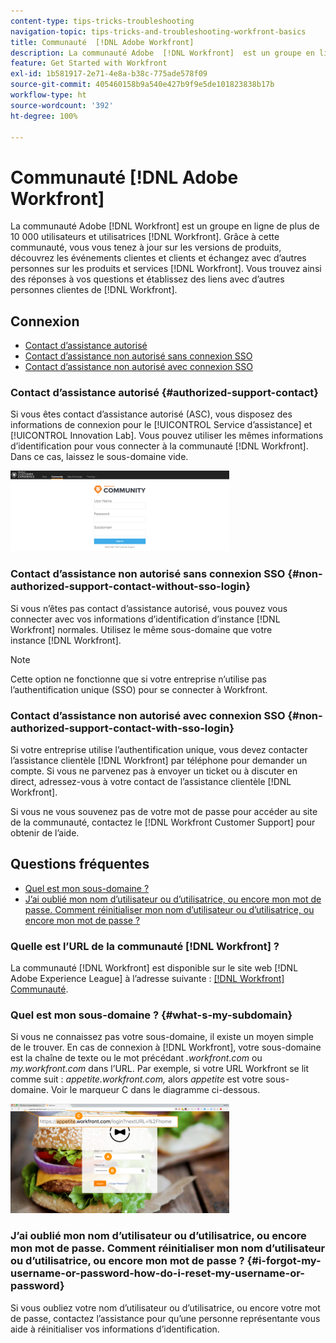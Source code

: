 ```yaml
---
content-type: tips-tricks-troubleshooting
navigation-topic: tips-tricks-and-troubleshooting-workfront-basics
title: Communauté  [!DNL Adobe Workfront]
description: La communauté Adobe  [!DNL Workfront]  est un groupe en ligne de plus de 10 000 utilisateurs et utilisatrices  [!DNL Workfront] . Grâce à cette communauté, vous vous tenez à jour sur les versions de produits, découvrez les événements clientes et clients et échangez avec d’autres personnes sur les produits et services  [!DNL Workfront] . Vous trouvez ainsi des réponses à vos questions et établissez des liens avec d’autres personnes clientes de  [!DNL Workfront] .
feature: Get Started with Workfront
exl-id: 1b581917-2e71-4e8a-b38c-775ade578f09
source-git-commit: 405460158b9a540e427b9f9e5de101823838b17b
workflow-type: ht
source-wordcount: '392'
ht-degree: 100%

---
```


# Communauté [!DNL Adobe Workfront]

La communauté Adobe [!DNL Workfront] est un groupe en ligne de plus de 10 000 utilisateurs et utilisatrices [!DNL Workfront]. Grâce à cette communauté, vous vous tenez à jour sur les versions de produits, découvrez les événements clientes et clients et échangez avec d’autres personnes sur les produits et services [!DNL Workfront]. Vous trouvez ainsi des réponses à vos questions et établissez des liens avec d’autres personnes clientes de [!DNL Workfront].

<!--
<img src="assets/screen-shot-2018-09-06-at-11.38.27-am-350x112.png" alt="Screen_Shot_2018-09-06_at_11.38.27_AM.png" style="width: 350;height: 112;" data-mc-conditions="QuicksilverOrClassic.Draft mode">
-->

## Connexion

* [Contact d’assistance autorisé](#authorized-support-contact)
* [Contact d’assistance non autorisé sans connexion SSO](#non-authorized-support-contact-without-sso-login)
* [Contact d’assistance non autorisé avec connexion SSO](#non-authorized-support-contact-with-sso-login)

### Contact d’assistance autorisé {#authorized-support-contact}

Si vous êtes contact d’assistance autorisé (ASC), vous disposez des informations de connexion pour le [!UICONTROL Service d’assistance] et [!UICONTROL Innovation Lab]. Vous pouvez utiliser les mêmes informations d’identification pour vous connecter à la communauté [!DNL Workfront]. Dans ce cas, laissez le sous-domaine vide.

![community_4.png](assets/community-4-350x129.png)

### Contact d’assistance non autorisé sans connexion SSO {#non-authorized-support-contact-without-sso-login}

Si vous n’êtes pas contact d’assistance autorisé, vous pouvez vous connecter avec vos informations d’identification d’instance [!DNL Workfront] normales. Utilisez le même sous-domaine que votre instance [!DNL Workfront].

>[!NOTE]
>
>Cette option ne fonctionne que si votre entreprise n’utilise pas l’authentification unique (SSO) pour se connecter à Workfront.

### Contact d’assistance non autorisé avec connexion SSO {#non-authorized-support-contact-with-sso-login}

Si votre entreprise utilise l’authentification unique, vous devez contacter l’assistance clientèle [!DNL Workfront] par téléphone pour demander un compte. Si vous ne parvenez pas à envoyer un ticket ou à discuter en direct, adressez-vous à votre contact de l’assistance clientèle [!DNL Workfront].

Si vous ne vous souvenez pas de votre mot de passe pour accéder au site de la communauté, contactez le [!DNL Workfront Customer Support] pour obtenir de l’aide.

## Questions fréquentes

* [Quel est mon sous-domaine ?](#what-s-my-subdomain)
* [J’ai oublié mon nom d’utilisateur ou d’utilisatrice, ou encore mon mot de passe. Comment réinitialiser mon nom d’utilisateur ou d’utilisatrice, ou encore mon mot de passe ?](#i-forgot-my-username-or-password-how-do-i-reset-my-username-or-password)

### Quelle est l’URL de la communauté [!DNL Workfront] ?

La communauté [!DNL Workfront] est disponible sur le site web [!DNL Adobe Experience League] à l’adresse suivante : [[!DNL Workfront] Communauté](https://experienceleaguecommunities.adobe.com/t5/workfront/ct-p/workfront).

### Quel est mon sous-domaine ? {#what-s-my-subdomain}

Si vous ne connaissez pas votre sous-domaine, il existe un moyen simple de le trouver. En cas de connexion à [!DNL Workfront], votre sous-domaine est la chaîne de texte ou le mot précédant *.workfront.com* ou *my.workfront.com* dans l’URL. Par exemple, si votre URL Workfront se lit comme suit : *appetite.workfront.com,* alors *appetite* est votre sous-domaine. Voir le marqueur C dans le diagramme ci-dessous.

![community_5.png](assets/community-5-350x175.png)

### J’ai oublié mon nom d’utilisateur ou d’utilisatrice, ou encore mon mot de passe. Comment réinitialiser mon nom d’utilisateur ou d’utilisatrice, ou encore mon mot de passe ? {#i-forgot-my-username-or-password-how-do-i-reset-my-username-or-password}

Si vous oubliez votre nom d’utilisateur ou d’utilisatrice, ou encore votre mot de passe, contactez l’assistance pour qu’une personne représentante vous aide à réinitialiser vos informations d’identification.
